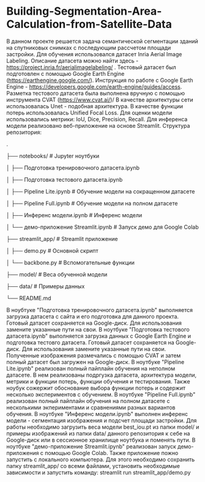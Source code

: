 # Building-Segmentation-Area-Calculation-from-Satellite-Data

В данном проекте решается задача семантической сегментации зданий на спутниковых снимках с последующим рассчетом площади застройки. 
Для обучения использовался датасет Inria Aerial Image Labeling. Описание датасета можно найти здесь - https://project.inria.fr/aerialimagelabeling/ .
Тестовый датасет был подготовлен с помощью Google Earth Engine (https://earthengine.google.com/). Инструкция по работе с Google Earth Engine - https://developers.google.com/earth-engine/guides/access. Разметка тестового датасета была выполнена вручную с помощью инструмента CVAT (https://www.cvat.ai/)/
В качестве архитектуры сети использовалась Unet - подобная архитектура. 
В качестве функции потерь использовалась Unified Focal Loss.
Для оценки модели использовались метрики: IoU, Dice, Precision, Recall.
Для инференса модели реализовано веб-приложение на основе Streamlit.
Структура репозитория:

.

├── notebooks/                                      # Jupyter ноутбуки

│   ├── Подготовка тренировочного датасета.ipynb    

│   ├── Подготовка тестового датасета.ipynb        

│   ├── Pipeline Lite.ipynb                         # Обучение модели на сокращенном датасете

│   ├── Pipeline Full.ipynb                         # Обучение модели на полном датасете

│   ├── Инференс модели.ipynb                       # Инференс модели

│   └── демо-приложение Streamlit.ipynb             # Запуск демо для Google Colab

├── streamlit_app/                                  # Streamlit приложение

│   ├── demo.py                                     # Основной скрипт

│   └── backbone.py                                 # Вспомогательные функции

├── model/                                          # Веса обученной модели

├── data/                                           # Примеры данных

└── README.md


В ноубтуке "Подготовка тренировочного датасета.ipynb" выполняется загрузка датасета с сайта и его подготовка для данного проекта. Готовый датасет сохраняется на Google-диск. Для использования замените указанные пути на свои.
В ноутбуке "Подготовка тестового датасета.ipynb" выполняется загрузка данных с Google Earth Engine и подготовка тестовго датасета. Готовый датасет сохраняется на Google-диск. Для использования замените указанные пути на свои. Полученные изображения размечались с помощью CVAT и затем полный датасет был загружен на Google-диск. 
В ноутбуке "Pipeline Lite.ipynb" реализован полный пайплайн обучения на неполном датасете. В нем реализованы подргузка датасета, архитектура модели, метрики и функции потерь, функции обучения и тестирования. Также ноубук сожержит обоснование выбора функции потерь и содержит несколько экспериментов с обучением.
В ноутбуке "Pipeline Full.ipynb" реализован полный пайплайн обучения на полном датасете с несколькими экпериментами и сравнениями разных вариантов обучения. 
В ноутбуке "Инференс модели.ipynb" выполнен инференс модели - сегментация изображения и подсчет площади застройки. Для работы необходимо загрузить веса модели best_iou.pt из папки model/ и примеры изображений из папки data/ данного репозитория к себе на Google-диск или в сессионное хранилище ноутбука и поменять пути. 
В ноутбуке "демо-приложение Streamlit.ipynb" реализован запуск демо-приложения с помощью Google Colab.
Также приложение пожно запустить с локального компьютера. Для этого необходимо сохранить папку streamlit_app/ со всеми файлами, установить необходимые зависимости и запустить команду: streamlit run streamlit_app/demo.py


